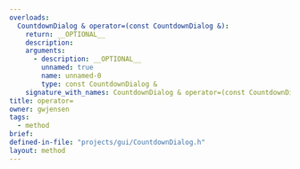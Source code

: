 ```yaml
---
overloads:
  CountdownDialog & operator=(const CountdownDialog &):
    return: __OPTIONAL__
    description:
    arguments:
      - description: __OPTIONAL__
        unnamed: true
        name: unnamed-0
        type: const CountdownDialog &
    signature_with_names: CountdownDialog & operator=(const CountdownDialog &)
title: operator=
owner: gwjensen
tags:
  - method
brief:
defined-in-file: "projects/gui/CountdownDialog.h"
layout: method
---
```

